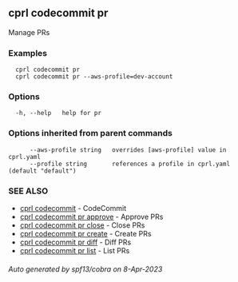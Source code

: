 ## cprl codecommit pr

Manage PRs

### Examples

```
  cprl codecommit pr
  cprl codecommit pr --aws-profile=dev-account
```

### Options

```
  -h, --help   help for pr
```

### Options inherited from parent commands

```
      --aws-profile string   overrides [aws-profile] value in cprl.yaml
      --profile string       references a profile in cprl.yaml (default "default")
```

### SEE ALSO

* [cprl codecommit](cprl_codecommit.md)	 - CodeCommit
* [cprl codecommit pr approve](cprl_codecommit_pr_approve.md)	 - Approve PRs
* [cprl codecommit pr close](cprl_codecommit_pr_close.md)	 - Close PRs
* [cprl codecommit pr create](cprl_codecommit_pr_create.md)	 - Create PRs
* [cprl codecommit pr diff](cprl_codecommit_pr_diff.md)	 - Diff PRs
* [cprl codecommit pr list](cprl_codecommit_pr_list.md)	 - List PRs

###### Auto generated by spf13/cobra on 8-Apr-2023
